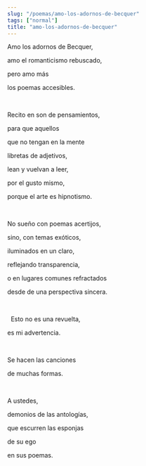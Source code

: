 ```yaml
---
slug: "/poemas/amo-los-adornos-de-becquer"
tags: ["normal"]
title: "amo-los-adornos-de-becquer"
---
```

Amo los adornos de Becquer, 

amo el romanticismo rebuscado, 

pero amo más 

los poemas accesibles. 

&nbsp;

Recito en son de pensamientos, 

para que aquellos 

que no tengan en la mente 

libretas de adjetivos, 

lean y vuelvan a leer, 

por el gusto mismo, 

porque el arte es hipnotismo. 

&nbsp;

No sueño con poemas acertijos, 

sino, con temas exóticos, 

iluminados en un claro, 

reflejando transparencia, 

o en lugares comunes refractados 

desde de una perspectiva sincera.

&nbsp;


&nbsp;
Esto no es una revuelta, 

es mi advertencia.

&nbsp;

Se hacen las canciones 

de muchas formas.

&nbsp;

A ustedes, 

demonios de las antologías, 

que escurren las esponjas 

de su ego 

en sus poemas.
